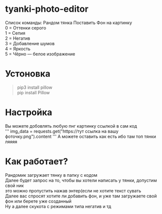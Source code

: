 # tyanki-photo-editor
Список команды: 
Рандом тянка
Поставить Фон на картинку  
0 = Оттенки серого  
1 = Сепия  
2 = Негатив  
3 = Добавление шумов  
4 = Яркость  
5 = Чёрно — белое изображение  
# Устоновка 
> pip3 install pillow  
> pip install Pillow  

# Настройка 
Вы можете добовлять любую пнг картинку ссылкой в сам код  
'''
img_data = requests.get("https://тут ссылка на вашу фоточку.png").content
'''
А можете оставить как есть ибо там топ тянки ляяяя  

# Как работает?  
Рандомик загружает тянку в папку с кодом  
Далее будет запрос на то, чтобы вы хотели написать у тянки, допустим свой ник  
это можно пропустить нажав энтер(если не хотите текст сувать  
Далее вас спросят хотите ли добавить фон, и уже там загружаете свой фон или берете уже созданный  
Ну а далее скукота с режимами типа негатив и тд   


